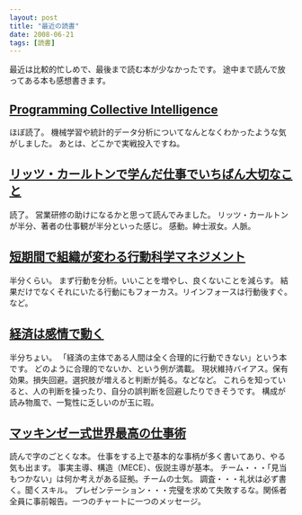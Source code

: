 ```yaml
---
layout: post
title: "最近の読書"
date: 2008-06-21
tags: [読書]
---
```


最近は比較的忙しめで、最後まで読む本が少なかったです。
途中まで読んで放ってある本も感想書きます。

## [Programming Collective Intelligence](http://amazon.co.jp/o/ASIN/0596529325/nanataisan-22)

ほぼ読了。
機械学習や統計的データ分析についてなんとなくわかったような気がしました。
あとは、どこかで実戦投入ですね。

## [リッツ・カールトンで学んだ仕事でいちばん大切なこと](http://amazon.co.jp/o/ASIN/4860630793/nanataisan-22)

読了。
営業研修の助けになるかと思って読んでみました。
リッツ・カールトンが半分、著者の仕事観が半分といった感じ。
感動。紳士淑女。人脈。

## [短期間で組織が変わる行動科学マネジメント](http://amazon.co.jp/o/ASIN/4478300755/nanataisan-22)

半分くらい。
まず行動を分析。いいことを増やし、良くないことを減らす。
結果だけでなくそれにいたる行動にもフォーカス。リインフォースは行動後すぐ。など。

## [経済は感情で動く](http://amazon.co.jp/o/ASIN/4314010479/nanataisan-22)

半分ちょい。
「経済の主体である人間は全く合理的に行動できない」という本です。
どのように合理的でないか、という例が満載。
現状維持バイアス。保有効果。損失回避。選択肢が増えると判断が鈍る。などなど。
これらを知っていると、人の判断を操ったり、自分の誤判断を回避したりできそうです。
構成が読み物風で、一覧性に乏しいのが玉に瑕。

## [マッキンゼー式世界最高の仕事術](http://amazon.co.jp/o/ASIN/4797337389/nanataisan-22)

読んで字のごとくな本。
仕事をする上で基本的な事柄が多く書いてあり、やる気も出ます。
事実主導、構造（MECE）、仮説主導が基本。
チーム・・・「見当もつかない」は何か考えがある証拠。チームの士気。
調査・・・礼状は必ず書く。聞くスキル。
プレゼンテーション・・・完璧を求めて失敗するな。関係者全員に事前報告。一つのチャートに一つのメッセージ。
